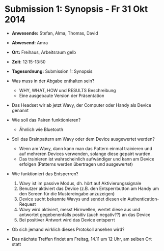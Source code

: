 # Submission 1: Synopsis - Fr 31 Okt 2014

* __Anwesende:__ 		Stefan, Alma, Thomas, David
* __Abwesend:__ 		Amra
* __Ort:__ 				Freihaus, Arbeitsraum gelb
* __Zeit:__ 			12:15-13:50
* __Tagesordnung:__ 	Submission 1: Synopsis


* Was muss in der Abgabe enthalten sein?
	* WHY, WHAT, HOW und RESULTS Beschreibung
	* Eine ausgebaute Version der Präsentation
* Das Headset wir ab jetzt Wavy, der Computer oder Handy als Device genannt
* Wie soll das Pairen funktionieren?
	* Ähnlich wie Bluetooth 
* Soll das Brainpattern am Wavy oder dem Device ausgewertet werden?
	* Wenn am Wavy, dann kann man das Pattern einmal trainieren und auf mehreren Devices verwenden, solange diese gepairt wurden.
	* Das trainieren ist wahrscheinlich aufwändiger und kann am Device erfolgen (Patterns werden übertragen und ausgewertet)
* Wie funktioniert das Entsperren?
	1. Wavy ist im passive Modus, dh. hört auf Aktivierungssignale
	2. Benutzer aktiviert das Device (z.B. den Entsperrbutton am Handy um den Screen für die Mustereingabe anzuzeigen)
	3. Device sucht bekannte Wavys und sendet diesen ein Authentication-Request
	4. Wavy wird aktiviert, messt Hirnwellen, wertet diese aus und antwortet gegebenenfalls positiv (auch negativ??) an das Device
	5. Bei positiver Antwort wird das Device entsperrt
* Ob sich jemand wirklich dieses Protokoll ansehen wird?
* Das nächste Treffen findet am Freitag, 14.11 um 12 Uhr, am selben Ort statt



